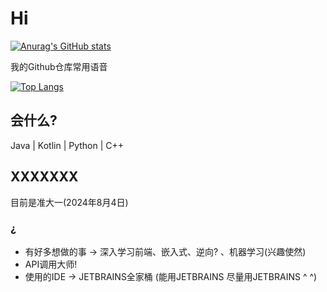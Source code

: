 # Hi    
 [![Anurag's GitHub stats](https://github-readme-stats.vercel.app/api?username=luorenmu)](https://github.com/anuraghazra/github-readme-stats)      




我的Github仓库常用语音         
                                   
 [![Top Langs](https://github-readme-stats.vercel.app/api/top-langs/?username=luorenmu)](https://github.com/anuraghazra/github-readme-stats)    

## 会什么?
Java | Kotlin | Python | C++    

## XXXXXXX
目前是准大一(2024年8月4日)        


### ¿
- 有好多想做的事 -> 深入学习前端、嵌入式、逆向? 、机器学习(兴趣使然)
- API调用大师!
- 使用的IDE -> JETBRAINS全家桶 (能用JETBRAINS 尽量用JETBRAINS ^ ^)
  


  




